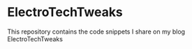 # ElectroTechTweaks
This repository contains the code snippets I share on my blog ElectroTechTweaks
